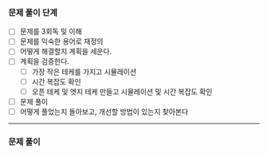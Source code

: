 <aside>

### 문제 풀이 단계

- [ ]  문제를 3회독 및 이해
- [ ]  문제를 익숙한 용어로 재정의
- [ ]  어떻게 해결할지 계획을 세운다.
- [ ]  계획을 검증한다.
    - [ ]  가장 작은 테케를 가지고 시뮬레이션
    - [ ]  시간 복잡도 확인
    - [ ]  오픈 테케 및 엣지 테케 만들고 시뮬레이션 및 시간 복잡도 확인
- [ ]  문제 풀이
- [ ]  어떻게 풀었는지 돌아보고, 개선할 방법이 있는지 찾아본다
</aside>

---

### 문제 풀이

<aside>


</aside>
